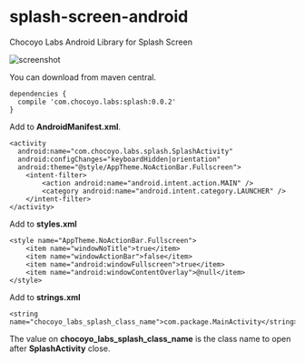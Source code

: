 # splash-screen-android
Chocoyo Labs Android Library for Splash Screen

![screenshot](http://i.imgur.com/WHJL4UF.png)

You can download from maven central.

    dependencies {
      compile 'com.chocoyo.labs:splash:0.0.2'
    }

Add to **AndroidManifest.xml**.

    <activity
      android:name="com.chocoyo.labs.splash.SplashActivity"
      android:configChanges="keyboardHidden|orientation"
      android:theme="@style/AppTheme.NoActionBar.Fullscreen">
        <intent-filter>
            <action android:name="android.intent.action.MAIN" />
            <category android:name="android.intent.category.LAUNCHER" />
        </intent-filter>
    </activity>

Add to **styles.xml**

    <style name="AppTheme.NoActionBar.Fullscreen">
        <item name="windowNoTitle">true</item>
        <item name="windowActionBar">false</item>
        <item name="android:windowFullscreen">true</item>
        <item name="android:windowContentOverlay">@null</item>
    </style>

Add to **strings.xml**

    <string name="chocoyo_labs_splash_class_name">com.package.MainActivity</string>

The value on **chocoyo_labs_splash_class_name** is the class name to open after **SplashActivity** close.
